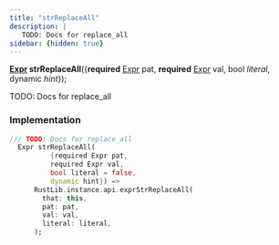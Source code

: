 ```yaml
---
title: "strReplaceAll"
description: |
   TODO: Docs for replace_all
sidebar: {hidden: true}
---
```

<span class="dart-code"><strong>[Expr] strReplaceAll</strong>({<span class="nobr"><strong>required</strong> [Expr] pat</span>, <span class="nobr"><strong>required</strong> [Expr] val</span>, <span class="nobr">bool <i>literal</i></span>, <span class="nobr">dynamic <i>hint</i></span>});</span>

 TODO: Docs for replace_all
### Implementation
```dart
/// TODO: Docs for replace_all
  Expr strReplaceAll(
          {required Expr pat,
          required Expr val,
          bool literal = false,
          dynamic hint}) =>
      RustLib.instance.api.exprStrReplaceAll(
        that: this,
        pat: pat,
        val: val,
        literal: literal,
      );
```

[Expr]: /reference/classes/expr